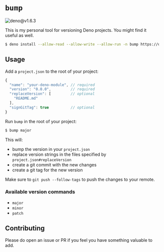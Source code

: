 # `bump`

![deno@v1.6.3](https://github.com/iAmNathanJ/bump/workflows/deno@v1.6.3/badge.svg)

This is my personal tool for versioning Deno projects. You might find it useful as well.

```sh
$ deno install --allow-read --allow-write --allow-run -n bump https://denopkg.com/iamnathanj/bump@v2.1.0/cli.ts
```

## Usage

Add a `project.json` to the root of your project:

```js
{
  "name": "your-deno-module", // required 
  "version": "0.0.0",         // required
  "replaceVersion": [         // optional
    "README.md"
  ],
  "signGitTag": true          // optional
}
```

Run `bump` in the root of your project:
```sh
$ bump major
```

This will:
- bump the version in your `project.json`
- replace version strings in the files specified by `project.json#replaceVersion`
- create a git commit with the new changes
- create a git tag for the new version

Make sure to `git push --follow-tags` to push the changes to your remote.

### Available version commands
- `major`
- `minor`
- `patch`

## Contributing
Please do open an issue or PR if you feel you have something valuable to add. 
